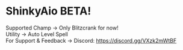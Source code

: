 # ShinkyAio BETA!
Supported Champ -> Only Blitzcrank for now! </br>
Utility -> Auto Level Spell </br>
For Support & Feedback -> Discord: https://discord.gg/VXzk2mWtBF
